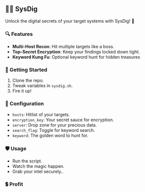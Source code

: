 ## 🕵️‍♂️ SysDig

Unlock the digital secrets of your target systems with SysDig! 🚀

### 🔍 Features

- **Multi-Host Recon**: Hit multiple targets like a boss.
- **Top-Secret Encryption**: Keep your findings locked down tight.
- **Keyword Kung Fu**: Optional keyword hunt for hidden treasures

### 🚀 Getting Started

1. Clone the repo.
2. Tweak variables in `sysdig.sh`.
3. Fire it up!

### 🔧 Configuration

- `hosts`: Hitlist of your targets.
- `encryption_key`: Your secret sauce for encryption.
- `server`: Drop zone for your precious data.
- `search_flag`: Toggle for keyword search.
- `keyword`: The golden word to hunt for.

### 🛡️ Usage

- Run the script.
- Watch the magic happen.
- Grab your intel securely..

### 💲 Profit